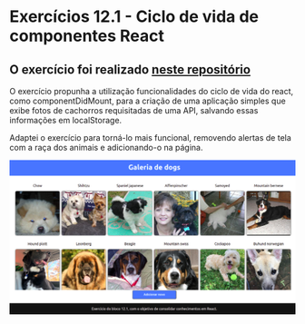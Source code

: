 # Exercícios 12.1 - Ciclo de vida de componentes React

## O exercício foi realizado [neste repositório](https://github.com/brunofpessoa/exercise-dog-image)

O exercício propunha a utilização funcionalidades do ciclo de vida do react, como componentDidMount, para a criação de uma aplicação simples que exibe fotos de cachorros requisitadas de uma API, salvando essas informações em localStorage.

Adaptei o exercício para torná-lo mais funcional, removendo alertas de tela com a raça dos animais e adicionando-o na página.

![preview](./img/preview.png)